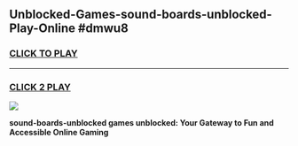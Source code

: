 
## Unblocked-Games-sound-boards-unblocked-Play-Online #dmwu8
<h3>
<a href="https://news.freeplayer.one?title=sound-boards-unblocked&ref=3">CLICK TO PLAY</a></h3>
<hr>

<h3>
<a href="https://news.freeplayer.one?title=sound-boards-unblocked&ref=3">CLICK 2 PLAY</a>
  
</h3>

<a href="https://news.freeplayer.one?title=sound-boards-unblocked&ref=3"><img src="https://clearcache.store/games.png"></a>


**sound-boards-unblocked games unblocked: Your Gateway to Fun and Accessible Online Gaming**
